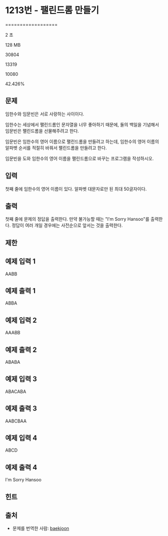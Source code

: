 # 1213번 - 팰린드롬 만들기


==================

2 초

128 MB

30804

13319

10080

42.426%

문제
--

임한수와 임문빈은 서로 사랑하는 사이이다.

임한수는 세상에서 팰린드롬인 문자열을 너무 좋아하기 때문에, 둘의 백일을 기념해서 임문빈은 팰린드롬을 선물해주려고 한다.

임문빈은 임한수의 영어 이름으로 팰린드롬을 만들려고 하는데, 임한수의 영어 이름의 알파벳 순서를 적절히 바꿔서 팰린드롬을 만들려고 한다.

임문빈을 도와 임한수의 영어 이름을 팰린드롬으로 바꾸는 프로그램을 작성하시오.

입력
--

첫째 줄에 임한수의 영어 이름이 있다. 알파벳 대문자로만 된 최대 50글자이다.

출력
--

첫째 줄에 문제의 정답을 출력한다. 만약 불가능할 때는 "I'm Sorry Hansoo"를 출력한다. 정답이 여러 개일 경우에는 사전순으로 앞서는 것을 출력한다.

제한
--

예제 입력 1
-------

AABB

예제 출력 1
-------

ABBA

예제 입력 2
-------

AAABB

예제 출력 2
-------

ABABA

예제 입력 3
-------

ABACABA

예제 출력 3
-------

AABCBAA

예제 입력 4
-------

ABCD

예제 출력 4
-------

I'm Sorry Hansoo

힌트
--

출처
--

*   문제를 번역한 사람: [baekjoon](/user/baekjoon)